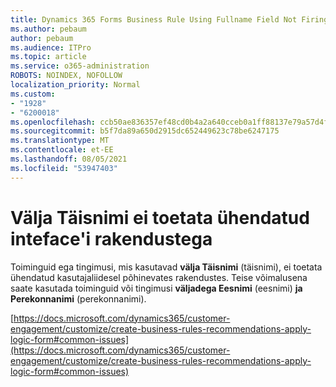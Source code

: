 ```yaml
---
title: Dynamics 365 Forms Business Rule Using Fullname Field Not Firing
ms.author: pebaum
author: pebaum
ms.audience: ITPro
ms.topic: article
ms.service: o365-administration
ROBOTS: NOINDEX, NOFOLLOW
localization_priority: Normal
ms.custom:
- "1928"
- "6200018"
ms.openlocfilehash: ccb50ae836357ef48cd0b4a2a640cceb0a1ff88137e79a57d4fcd9027994ce45
ms.sourcegitcommit: b5f7da89a650d2915dc652449623c78be6247175
ms.translationtype: MT
ms.contentlocale: et-EE
ms.lasthandoff: 08/05/2021
ms.locfileid: "53947403"
---
```

# <a name="full-name-field-not-supported-with-unified-inteface-apps"></a>Välja Täisnimi ei toetata ühendatud inteface'i rakendustega

Toiminguid ega tingimusi, mis kasutavad **välja Täisnimi** (täisnimi), ei toetata ühendatud kasutajaliidesel põhinevates rakendustes. Teise võimalusena saate kasutada toiminguid või tingimusi **väljadega Eesnimi** (eesnimi) **ja Perekonnanimi** (perekonnanimi).

[https://docs.microsoft.com/dynamics365/customer-engagement/customize/create-business-rules-recommendations-apply-logic-form#common-issues](https://docs.microsoft.com/dynamics365/customer-engagement/customize/create-business-rules-recommendations-apply-logic-form#common-issues)
